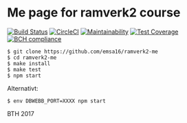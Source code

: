# Me page for ramverk2 course

[![Build Status](https://travis-ci.org/emsa16/ramverk2-me.svg?branch=master)](https://travis-ci.org/emsa16/ramverk2-me)
[![CircleCI](https://circleci.com/gh/emsa16/ramverk2-me.svg?style=svg)](https://circleci.com/gh/emsa16/ramverk2-me)
[![Maintainability](https://api.codeclimate.com/v1/badges/e01f59ff40dc859e5645/maintainability)](https://codeclimate.com/github/emsa16/ramverk2-me/maintainability)
[![Test Coverage](https://api.codeclimate.com/v1/badges/e01f59ff40dc859e5645/test_coverage)](https://codeclimate.com/github/emsa16/ramverk2-me/test_coverage)
[![BCH compliance](https://bettercodehub.com/edge/badge/emsa16/ramverk2-me?branch=master)](https://bettercodehub.com/)


    $ git clone https://github.com/emsa16/ramverk2-me
    $ cd ramverk2-me
    $ make install
    $ make test
    $ npm start

Alternativt:

    $ env DBWEBB_PORT=XXXX npm start


BTH 2017

